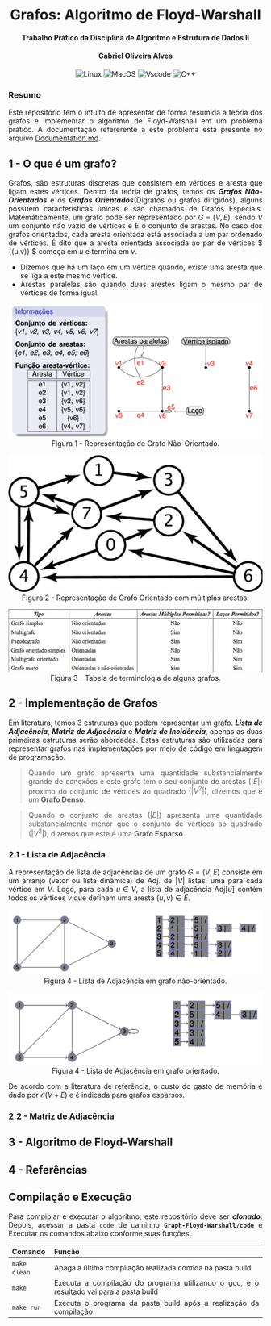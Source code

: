 <div align="justify">

<div align="center">

# Grafos: Algoritmo de Floyd-Warshall

#### Trabalho Prático da Disciplina de Algoritmo e Estrutura de Dados II

#### Gabriel Oliveira Alves

![Linux](https://img.shields.io/badge/Linux-FCC624?style=for-the-badge&logo=linux&logoColor=black) ![MacOS](https://img.shields.io/badge/mac%20os-000000?style=for-the-badge&logo=apple&logoColor=white) ![Vscode](https://img.shields.io/badge/VSCode-0078D4?style=for-the-badge&logo=visual%20studio%20code&logoColor=white) ![C++](https://img.shields.io/badge/C%2B%2B-00599C?style=for-the-badge&logo=c%2B%2B&logoColor=white)

</div>

### Resumo
Este repositório tem o intuito de apresentar de forma resumida a teória dos grafos e implementar o algoritmo de Floyd-Warshall em um problema prático. A documentação refererente a este problema esta presente no arquivo [Documentation.md](Documentation.md).

## 1 - O que é um grafo?

Grafos, são estruturas discretas que consistem em vértices e aresta que ligam estes vértices. Dentro da teória de grafos, temos os ***Grafos Não-Orientados*** e os ***Grafos Orientados***(Digrafos ou grafos dirigidos), alguns possuem características únicas e são chamados de Grafos Especiais. Matemáticamente, um grafo pode ser representado por $G = (V,E)$, sendo $V$ um conjunto não vazio de vértices e $E$ o conjunto de arestas. No caso dos grafos orientados, cada aresta orientada está associada a um par ordenado de vértices. É dito que a aresta orientada associada ao par de vértices $ {(u,v)} $ começa em $u$ e termina em $v$.

- Dizemos que há um laço em um vértice quando, existe uma aresta que se liga a este mesmo vértice.
- Arestas paralelas são quando duas arestes ligam o mesmo par de vértices de forma igual.

<div align="center">

![Figura1](./assets/figura1.png "figura1.png")<br>
Figura 1 - Representação de Grafo Não-Orientado.

![Figura2](./assets/figura2.png "figura2.png")<br>
Figura 2 - Representação de Grafo Orientado com múltiplas arestas.

![Figura3](./assets/figura3.png "figura3.png")<br>
Figura 3 - Tabela de terminologia de alguns grafos.

</div>

## 2 - Implementação de Grafos

Em literatura, temos 3 estruturas que podem representar um grafo. ***Lista de Adjacência***, ***Matriz de Adjacência*** e ***Matriz de Incidência***, apenas as duas primeiras estruturas serão abordadas. Estas estruturas são utilizadas para representar grafos nas implementações por meio de código em linguagem de programação.

> Quando um grafo apresenta uma quantidade substancialmente  grande de conexões e este grafo tem o seu conjunto de arestas $(|E|)$ proximo do conjunto de vértices ao quadrado $(|V^2|)$, dizemos que é um **Grafo Denso**.

> Quando o conjunto de arestas $(|E|)$ apresenta uma quantidade substancialmente menor que o conjunto de vértices ao quadrado $(|V^2|)$, dizemos que este é uma **Grafo Esparso**.

### 2.1 - Lista de Adjacência

A representação de lista de adjacências de um grafo $G = (V , E )$ consiste em um arranjo (vetor ou lista dinâmica) de Adj. de $|V|$ listas, uma para cada vértice em $V$. Logo, para cada $u ∈ V$, a lista de adjacência Adj[$u$] contém todos os vértices $v$ que definem uma aresta $(u, v ) ∈ E$.

<div align="center">

![lista_Grafo_NO](./assets/listGNO.png)<br> Figura 4 - Lista de Adjacência em grafo não-orientado.

![lista_Grafo_O](./assets/listGO.png)<br> Figura 4 - Lista de Adjacência em grafo orientado.
</div>

De acordo com a literatura de referência, o custo do gasto de memória é dado por $\mathcal{O}(V+E)$ e é indicada para grafos esparsos.

### 2.2 - Matriz de Adjacência


## 3 - Algoritmo de Floyd-Warshall

## 4 - Referências

## Compilação e Execução

Para compiplar e executar o algoritmo, este repositório deve ser ***clonado***. Depois, acessar a pasta `code` de caminho **`Graph-Floyd-Warshall/code`** e Executar os comandos abaixo conforme suas funções.

| Comando                |  Função                                                                                           |                     
| -----------------------| ------------------------------------------------------------------------------------------------- |
|  `make clean`          | Apaga a última compilação realizada contida na pasta build                                        |
|  `make`                | Executa a compilação do programa utilizando o gcc, e o resultado vai para a pasta build           |
|  `make run`            | Executa o programa da pasta build após a realização da compilação                                 |


</div>